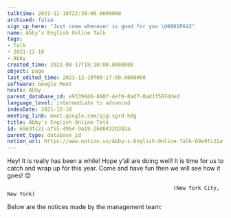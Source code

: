 ```yaml
---
talktime: 2021-12-18T22:30:00.0000000
archived: false
sign_up_here: "Just come whenever is good for you \U0001F642"
name: Abby’s English Online Talk
tags:
- Talk
- 2021-12-18
- Abby
created_time: 2021-08-17T19:10:00.0000000
object: page
last_edited_time: 2021-12-19T00:17:00.0000000
software: Google Meet
hosts: Abby
parent_database_id: e9339446-880f-4ef0-8ad7-8ad1f507dded
language_level: intermediate to advanced
indexDate: 2021-12-18
meeting_link: meet.google.com/qig-sgrd-hdg
title: Abby’s English Online Talk
id: 69e9fc21-af55-4964-9a19-2680432d382a
parent_type: database_id
notion_url: https://www.notion.so/Abby-s-English-Online-Talk-69e9fc21af5549649a192680432d382a
---
```


Hey! It is really has been a while! Hope y’all are doing well! It is time for us to catch and wrap up for this year. Come and have fun then we will see how it goes! 😊



                                                          (New York City, New York)



Below are the notices made by the management team:


